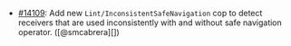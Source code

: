 * [#14109](https://github.com/rubocop/rubocop/pull/14109): Add new `Lint/InconsistentSafeNavigation` cop to detect receivers that are used inconsistently with and without safe navigation operator. ([@smcabrera][])